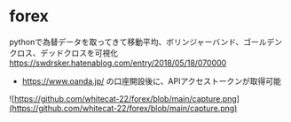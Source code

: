 # forex

pythonで為替データを取ってきて移動平均、ボリンジャーバンド、ゴールデンクロス、デッドクロスを可視化  
https://swdrsker.hatenablog.com/entry/2018/05/18/070000  

- https://www.oanda.jp/ の口座開設後に、APIアクセストークンが取得可能


![https://github.com/whitecat-22/forex/blob/main/capture.png](https://github.com/whitecat-22/forex/blob/main/capture.png)
